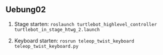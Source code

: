 ## Uebung02

1. Stage starten:
`roslaunch turtlebot_highlevel_controller turtlebot_in_stage_htwg_2.launch`

2. Keyboard starten:
`rosrun teleop_twist_keyboard teleop_twist_keyboard.py`
